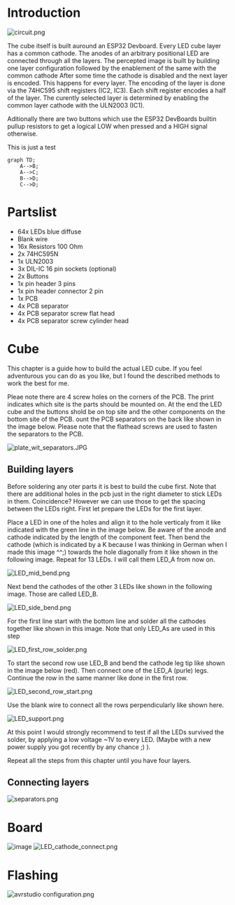 # Introduction

![circuit.png](img/circuit.png)

The cube itself is built auround an ESP32 Devboard. Every LED cube layer has a common cathode. The anodes of an 
arbitrary positional LED are connected through all the layers. The percepted image is built by building one layer 
configuration followed by the enablement of the same with the common cathode After some time the cathode is disabled 
and the next layer is encoded. This happens for every layer. The encoding of the layer is done via the 74HC595 shift 
registers (IC2, IC3). Each shift register encodes a half of the layer. The curently selected layer is determined by 
enabling the common layer cathode with the ULN2003 (IC1).

Aditionally there are two buttons which use the ESP32 DevBoards builtin pullup resistors to get a logical LOW when 
pressed and a HIGH signal otherwise.

This is just a test
```mermaid
graph TD;
    A-->B;
    A-->C;
    B-->D;
    C-->D;
```
# Partslist
 - 64x LEDs blue diffuse 
 - Blank wire
 - 16x Resistors 100 Ohm
 - 2x 74HC595N
 - 1x ULN2003
 - 3x DIL-IC 16 pin sockets (optional)
 - 2x Buttons
 - 1x pin header 3 pins
 - 1x pin header connector 2 pin
 - 1x PCB
 - 4x PCB separator
 - 4x PCB separator screw flat head
 - 4x PCB separator screw cylinder head
# Cube
This chapter is a guide how to build the actual LED cube. If you feel adventurous you can do as you like, but I 
found the described methods to work the best for me.

Pleae note there are 4 screw holes on the corners of the PCB. The print indicates which site is the parts should be 
mounted on. At the end the LED cube and the buttons shold be on top site and the other components on the bottom site 
of the PCB. ount the PCB separators on the back like shown in the image below. Please note that the flathead screws 
are used to fasten the separators to the PCB.

![plate_wit_separators.JPG](img/plate_with_separators.JPG)
## Building layers
Before soldering any oter parts it is best to build the cube first. Note that there are additional holes in the pcb 
just in the right diameter to stick LEDs in them. Coincidence? However we can use those to get the spacing between 
the LEDs right. First let prepare the LEDs for the first layer.

Place a LED in one of the holes and align it to the hole verticaly from it like indicated with the green line in the 
image below. Be aware of the anode and cathode indicated by the length of the component feet. Then bend the cathode 
(which is indicated by a K because I was thinking in German when I made this image ^^;) towards the hole diagonally 
from it like shown in the following image. Repeat for 13 LEDs. I will call them LED_A from now on.

![LED_mid_bend.png](img/LED_mid_bend.png)

Next bend the cathodes of the other 3 LEDs like shown in the following image. Those are called LED_B.

![LED_side_bend.png](img/LED_side_bend.png)

For the first line start with the bottom line and solder all the cathodes together like shown in this image. Note 
that only LED_As are used in this step 

![LED_first_row_solder.png](img/LED_first_row_solder.png)

To start the second row use LED_B and bend the cathode leg tip like shown in the image below (red). Then connect one 
of the LED_A (purle) legs. Continue the row in the same manner like done in the first row.

![LED_second_row_start.png](img/LED_second_row_start.png)

Use the blank wire to connect all the rows perpendicularly like shown here.

![LED_support.png](img/LED_support.png)

At this point I would strongly recommend to test if all the LEDs survived the solder, by applying a low voltage ~1V 
to every LED. (Maybe with a new power supply you got recently by any chance ;) ).  

Repeat all the steps from this chapter until you have four layers.

## Connecting layers

![separators.png](img/separators.png)

# Board
![image](img/wiring.png)
![LED_cathode_connect.png](img/LED_cathode_connect.png)
# Flashing
![avrstudio configuration.png](img/avrstudio%20configuration.png)


